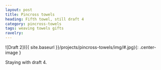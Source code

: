 ```yaml
---
layout: post
title: Pincross towels
heading: Fifth towel, still draft 4
category: pincross-towels
tags: weaving towels gifts
ravelry:
---
```

![Draft 2]({{ site.baseurl }}/projects/pincross-towels/img/#.jpg){: .center-image }

Staying with draft 4.